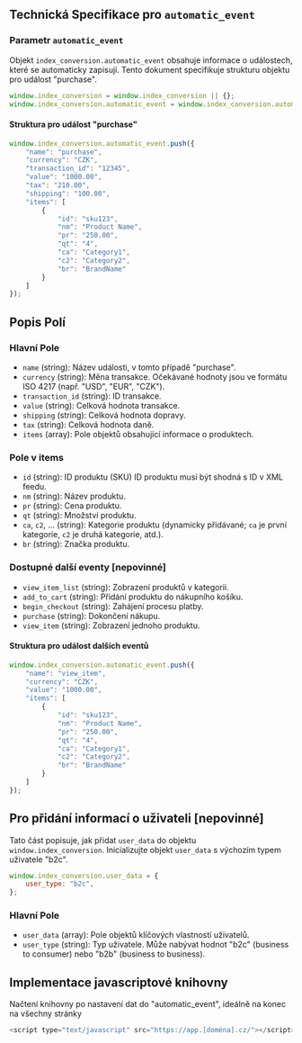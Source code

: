 ## Technická Specifikace pro `automatic_event`

### Parametr `automatic_event`

Objekt `index_conversion.automatic_event` obsahuje informace o událostech, které se automaticky zapisují. Tento dokument specifikuje strukturu objektu pro událost "purchase".

```javascript
window.index_conversion = window.index_conversion || {};
window.index_conversion.automatic_event = window.index_conversion.automatic_event || [];
```

#### Struktura pro událost "purchase"


```javascript
window.index_conversion.automatic_event.push({
    "name": "purchase",
    "currency": "CZK",
    "transaction_id": "12345",
    "value": "1000.00",
    "tax": "210.00",
    "shipping": "100.00",
    "items": [
        {
            "id": "sku123",
            "nm": "Product Name",
            "pr": "250.00",
            "qt": "4",
            "ca": "Category1",
            "c2": "Category2",
            "br": "BrandName"
        }
    ]
});
```

## Popis Polí

### Hlavní Pole
- `name` (string): Název události, v tomto případě "purchase".
- `currency` (string): Měna transakce. Očekávané hodnoty jsou ve formátu ISO 4217 (např. "USD", "EUR", "CZK").
- `transaction_id` (string): ID transakce.
- `value` (string): Celková hodnota transakce.
- `shipping` (string): Celková hodnota dopravy.
- `tax` (string): Celková hodnota daně.
- `items` (array): Pole objektů obsahující informace o produktech.

### Pole v items
- `id` (string): ID produktu (SKU) ID produktu musí být shodná s ID v XML feedu.
- `nm` (string): Název produktu.
- `pr` (string): Cena produktu.
- `qt` (string): Množství produktu.
- `ca`, `c2`, ... (string): Kategorie produktu (dynamicky přidávané; `ca` je první kategorie, `c2` je druhá kategorie, atd.).
- `br` (string): Značka produktu.

### Dostupné další eventy [nepovinné]
- `view_item_list` (string): Zobrazení produktů v kategorii.
- `add_to_cart` (string): Přidání produktu do nákupního košíku.
- `begin_checkout` (string): Zahájení procesu platby.
- `purchase` (string): Dokončení nákupu.
- `view_item` (string): Zobrazení jednoho produktu.

#### Struktura pro událost dalších eventů

```javascript
window.index_conversion.automatic_event.push({
    "name": "view_item",
    "currency": "CZK",
    "value": "1000.00",
    "items": [
        {
            "id": "sku123",
            "nm": "Product Name",
            "pr": "250.00",
            "qt": "4",
            "ca": "Category1",
            "c2": "Category2",
            "br": "BrandName"
        }
    ]
});
```

## Pro přidání informací o uživateli [nepovinné]

Tato část popisuje, jak přidat `user_data` do objektu `window.index_conversion`. Inicializujte objekt `user_data` s výchozím typem uživatele "b2c".

```javascript
window.index_conversion.user_data = {
    user_type: "b2c",
};
```

### Hlavní Pole
- `user_data` (array): Pole objektů klíčových vlastností uživatelů.
- `user_type` (string): Typ uživatele. Může nabývat hodnot "b2c" (business to consumer) nebo "b2b" (business to business).

## Implementace javascriptové knihovny
Načtení knihovny po nastavení dat do "automatic_event", ideálně na konec </body> na všechny stránky
```javascript
<script type="text/javascript" src="https://app.[doména].cz/"></script>
```
